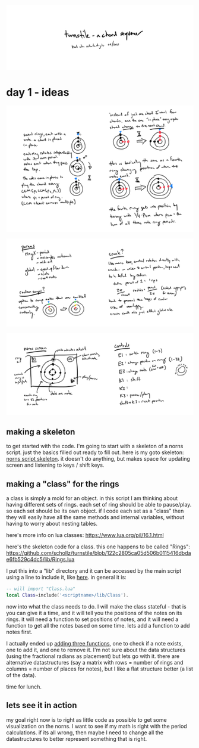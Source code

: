 ![image](https://raw.githubusercontent.com/schollz/turnstile/main/process/20210911-04.jpg)


# day 1 - ideas


![image](https://raw.githubusercontent.com/schollz/turnstile/main/process/20210911-01.jpg)

![image](https://raw.githubusercontent.com/schollz/turnstile/main/process/20210911-02.jpg)

![image](https://raw.githubusercontent.com/schollz/turnstile/main/process/20210911-03.jpg)


## making a skeleton

to get started with the code. I'm going to start with a skeleton of a norns script. just the basics filled out ready to fill out. here is my goto skeleton: [norns script skeleton](https://github.com/schollz/turnstile/blob/1783e943add41219ad8578010996c0291bf96ab2/turnstile.lua). it doesn't do anything, but makes space for updating screen and listening to keys / shift keys.

## making a "class" for the rings

a class is simply a mold for an object. in this script I am thinking about having different sets of rings. each set of ring should be able to pause/play. so each set should be its own object. if I code each set as a "class" then they will easily have all the same methods and internal variables, without having to worry about nesting tables.

here's more info on lua classes: https://www.lua.org/pil/16.1.html

here's the skeleton code for a class. this one happens to be called "Rings": https://github.com/schollz/turnstile/blob/122c2805ca05d506b0115416dbdae6fb529c4dc5/lib/Rings.lua

I put this into a "lib" directory and it can be accessed by the main script using a line to include it, like [here](https://github.com/schollz/turnstile/blob/f6446123ac0ed0bf661f5d7f68c73ca1bcbde15c/turnstile.lua#L12). in general it is:

```lua
-- will import "Class.lua"
local Class=include('<scriptname>/lib/Class').
```

now into what the class needs to do. I will make the class stateful - that is you can give it a time, and it will tell you the positions of the notes on its rings. it will need a function to set positions of notes, and it will need a function to get all the notes based on some time. lets add a function to add notes first. 

I actually ended up [adding three functions](https://github.com/schollz/turnstile/blob/6c6c5620628ed80deedb9a95b8dc531c81ec99a9/lib/Rings.lua#L22-L51), one to check if a note exists, one to add it, and one to remove it. I'm not sure about the data structures (using the fractional radians as placement) but lets go with it. there are alternative datastructures (say a matrix with rows = number of rings and columns = number of places for notes), but I like a flat structure better (a list of the data).

time for lunch.

## lets see it in action

my goal right now is to right as little code as possible to get some visualization on the norns. I want to see if my math is right with the period calculations. if its all wrong, then maybe I need to change all the datastructures to better represent something that is right.

